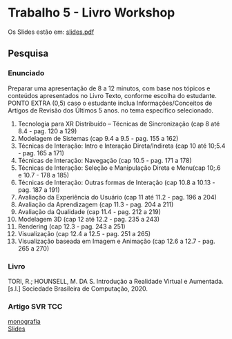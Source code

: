 # Trabalho 5 - Livro Workshop

Os Slides estão em: [slides.pdf](Slides/slides.pdf)

## Pesquisa

### Enunciado

Preparar uma apresentação de 8 a 12 minutos, com base nos tópicos e conteúdos apresentados no Livro Texto, conforme escolha do estudante.  
PONTO EXTRA (0,5) caso o estudante inclua Informações/Conceitos de Artigos de Revisão dos Últimos 5 anos. no tema específico selecionado.  

1. Tecnologia para XR Distribuído – Técnicas de Sincronização (cap 8 até   8.4 - pag. 120 a 129)  
2. Modelagem de Sistemas (cap 9.4 a 9.5 - pag. 155 a 162)  
3. Técnicas de Interação: Intro e Interação Direta/Indireta (cap 10 até  10;5.4 - pag. 165 a 171)  
4. Técnicas de Interação: Navegação (cap 10.5 - pag. 171 a 178)  
5. Técnicas de Interação: Seleção e Manipulação Direta e Menu(cap 10;.6  e 10.7 - 178 a 185)  
6. Técnicas de Interação: Outras formas de Interação (cap 10.8 a 10.13 - pag. 187 a 191)  
7. Avaliação da Experiência do Usuário (cap 11 até 11.2 - pag. 196 a 204)  
8. Avaliação da Aprendizagem (cap 11.3 - pag. 204 a 211)  
9. Avaliação da Qualidade (cap 11.4 - pag. 212 a 219)  
10. Modelagem 3D (cap 12 até 12.2 - pag. 235 a 243)  
11. Rendering (cap 12.3 - pag. 243 a 251)  
12. Visualização (cap 12.4 a  12.5 - pag. 251 a 265)  
13. Visualização baseada em Imagem e Animação (cap 12.6 a 12.7 - pag. 265 a 270)  

### Livro

TORI, R.; HOUNSELL, M. DA S. Introdução a Realidade Virtual e Aumentada. \[s.l.] Sociedade Brasileira de Computação, 2020.  

### Artigo SVR TCC

[monografia](Eduardo2001/monografia.pdf)  
[Slides](Eduardo2001/Slides.pdf)  
